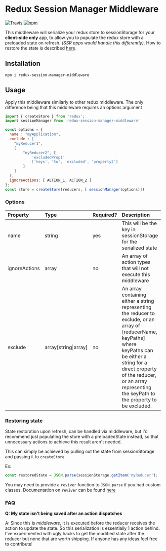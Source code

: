 # Redux Session Manager Middleware
[![Travis](https://img.shields.io/travis/ssilve1989/redux-session-manager-middleware.svg)](https://travis-ci.org/ssilve1989/redux-session-manager-middleware)
[![npm](https://img.shields.io/npm/v/redux-session-manager-middleware.svg?style=flat-square)](https://www.npmjs.com/package/redux-session-manager-middleware)

This middleware will serialize your redux store to sessionStorage for your **client-side only** app, to allow you to populate the redux store with a preloaded state on refresh. *(SSR apps would handle this differently)*. How to restore the state is described [here](#restoring-state).

## Installation

```
npm i redux-session-manager-middleware
```

## Usage
Apply this middleware similarly to other redux middleware. The only difference
being that this middleware requires an options argument

```javascript
import { createStore } from 'redux';
import sessionManager from 'redux-session-manager-middleware'

const options = { 
  name : "myApplication",
  exclude : [
    "myReducer1",
    [
    	"myReducer2", [
    		'excludedProp1'
    		['keys', 'to', 'excluded', 'property2']
        ]
    ]
  ],
  ignoreActions: [ ACTION_1, ACTION_2 ]
};
const store = createStore(reducers, [ sessionManager(options)])
```

### Options
| Property | Type | Required? | Description |
|:---|:---|:---|:---
name | string | yes | This will be the key in sessionStorage for the serialized state |
ignoreActions | array | no | An array of action types that will not execute this middleware |
exclude | array[string\|array] | no | An array containing either a string representing the reducer to exclude, or an array of [reducerName, keyPaths] where keyPaths can be either a string for a direct property of the reducer, or an array representing the keyPath to the property to be excluded.


### Restoring state

State restoration upon refresh, can be handled via middleware, but I'd recommend just populating the store with a preloadedState instead, so that unnecessary actions to achieve this result aren't needed.

This can simply be achieved by pulling out the state from sessionStorage and passing it to `createStore`

Ex:
```javascript
const restoredState = JSON.parse(sessionStorage.getItem('myReducer');
```
You may need to provide a `reviver` function to `JSON.parse` if you had custom classes. Documentation on `reviver` can be found [here](https://developer.mozilla.org/en-US/docs/Web/JavaScript/Reference/Global_Objects/JSON/parse)

### FAQ

**Q: My state isn't being saved after an action dispatches**

A: Since this is *middleware*, it is executed before the reducer receives the action to update the state. So this serialization is essentially 1 action behind. I've experimented with ugly hacks to get the modified state after the reducer but none that are worth shipping. If anyone has any ideas feel free to contribute!
